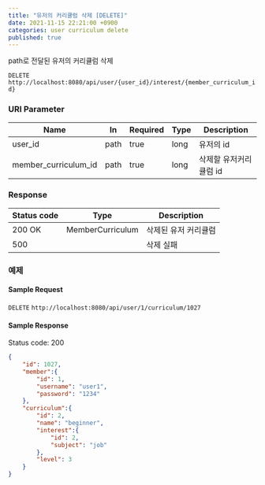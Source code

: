 ```yaml
---
title: "유저의 커리큘럼 삭제 [DELETE]"
date: 2021-11-15 22:21:00 +0900
categories: user curriculum delete
published: true
---
```


path로 전달된 유저의 커리큘럼 삭제

`DELETE` `http://localhost:8080/api/user/{user_id}/interest/{member_curriculum_id}`

### URI Parameter

| Name                 | In   | Required | Type | Description            |
| -------------------- | ---- | -------- | ---- | ---------------------- |
| user_id              | path | true     | long | 유저의 id              |
| member_curriculum_id | path | true     | long | 삭제할 유저커리큘럼 id |

### Response

| Status code | Type             | Description          |
| ----------- | ---------------- | -------------------- |
| 200 OK      | MemberCurriculum | 삭제된 유저 커리큘럼 |
| 500         |                  | 삭제 실패            |



### 예제

#### Sample Request

`DELETE` `http://localhost:8080/api/user/1/curriculum/1027`

#### Sample Response

Status code: 200

```json
{
    "id": 1027,
    "member":{
        "id": 1,
        "username": "user1",
        "password": "1234"
    },
    "curriculum":{
        "id": 2,
        "name": "beginner",
        "interest":{
            "id": 2,
            "subject": "job"
        },
        "level": 3
    }
}
```

